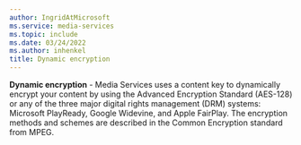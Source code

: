 ```yaml
---
author: IngridAtMicrosoft
ms.service: media-services
ms.topic: include
ms.date: 03/24/2022
ms.author: inhenkel
title: Dynamic encryption
---
```


**Dynamic encryption** - Media Services uses a content key to dynamically encrypt your content by using the Advanced Encryption Standard (AES-128) or any of the three major digital rights management (DRM) systems: Microsoft PlayReady, Google Widevine, and Apple FairPlay. The encryption methods and schemes are described in the Common Encryption standard from MPEG.
